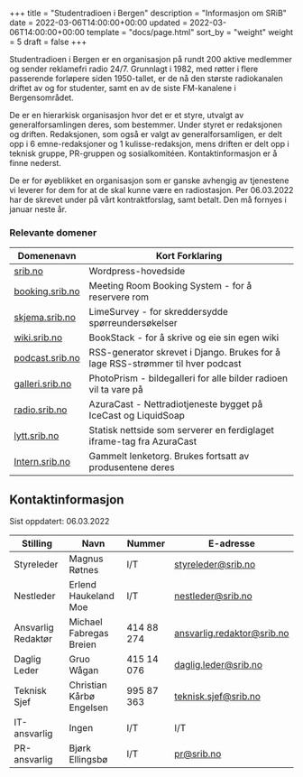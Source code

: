 +++
title = "Studentradioen i Bergen"
description = "Informasjon om SRiB"
date = 2022-03-06T14:00:00+00:00
updated = 2022-03-06T14:00:00+00:00
template = "docs/page.html"
sort_by = "weight"
weight = 5
draft = false
+++

Studentradioen i Bergen er en organisasjon på rundt 200 aktive medlemmer og
sender reklamefri radio 24/7. Grunnlagt i 1982, med røtter i flere passerende
forløpere siden 1950-tallet, er de nå den største radiokanalen driftet av og for
studenter, samt en av de siste FM-kanalene i Bergensområdet.

De er en hierarkisk organisasjon hvor det er et styre, utvalgt av
generalforsamlingen deres, som bestemmer. Under styret er redaksjonen og
driften. Redaksjonen, som også er valgt av generalforsamligen, er delt opp i 6
emne-redaksjoner og 1 kulisse-redaksjon, mens driften er delt opp i teknisk
gruppe, PR-gruppen og sosialkomitéen. Kontaktinformasjon er å finne nederst.

De er for øyeblikket en organisasjon som er ganske avhengig av tjenestene vi
leverer for dem for at de skal kunne være en radiostasjon. Per 06.03.2022 har de
skrevet under på vårt kontraktforslag, samt betalt. Den må fornyes i januar
neste år.

### Relevante domener

| Domenenavn                         | Kort Forklaring                                                                 |
| ---------------------------------- | ------------------------------------------------------------------------------- |
| [srib.no](srib.no)                 | Wordpress-hovedside                                                             |
| [booking.srib.no](booking.srib.no) | Meeting Room Booking System - for å reservere rom                               |
| [skjema.srib.no](skjema.srib.no)   | LimeSurvey - for skreddersydde spørreundersøkelser                              |
| [wiki.srib.no](wiki.srib.no)       | BookStack - for å skrive og eie sin egen wiki                                   |
| [podcast.srib.no](podcast.srib.no) | RSS-generator skrevet i Django. Brukes for å lage RSS-strømmer til hver podcast |
| [galleri.srib.no](galleri.srib.no) | PhotoPrism - bildegalleri for alle bilder radioen vil ta vare på                |
| [radio.srib.no](radio.srib.no)     | AzuraCast - Nettradiotjeneste bygget på IceCast og LiquidSoap                   |
| [lytt.srib.no](lytt.srib.no)       | Statisk nettside som serverer en ferdiglaget iframe-tag fra AzuraCast           |
| [Intern.srib.no](intern.srib.no)   | Gammelt lenketorg. Brukes fortsatt av produsentene deres                        |

## Kontaktinformasjon

Sist oppdatert: 06.03.2022

| Stilling           | Navn                     | Nummer     | E-adresse                  |
| ------------------ | ------------------------ | ---------- | -------------------------- |
| Styreleder         | Magnus Røtnes            | I/T        | styreleder@srib.no         |
| Nestleder          | Erlend Haukeland Moe     | I/T        | nestleder@srib.no          |
| Ansvarlig Redaktør | Michael Fabregas Breien  | 414 88 274 | ansvarlig.redaktor@srib.no |
| Daglig Leder       | Gruo Wågan               | 415 14 076 | daglig.leder@srib.no       |
| Teknisk Sjef       | Christian Kårbø Engelsen | 995 87 363 | teknisk.sjef@srib.no       |
| IT-ansvarlig       | Ingen                    | I/T        | I/T                        |
| PR-ansvarlig       | Bjørk Ellingsbø          | I/T        | pr@srib.no                 |
